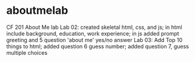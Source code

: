 # aboutmelab
CF 201 About Me lab
Lab 02: created skeletal html, css, and js; in html include background, education, work experience; in js added prompt greeting and 5 question 'about me' yes/no answer
Lab 03: Add Top 10 things to html; added question 6 guess number; added question 7, guess multiple choices
